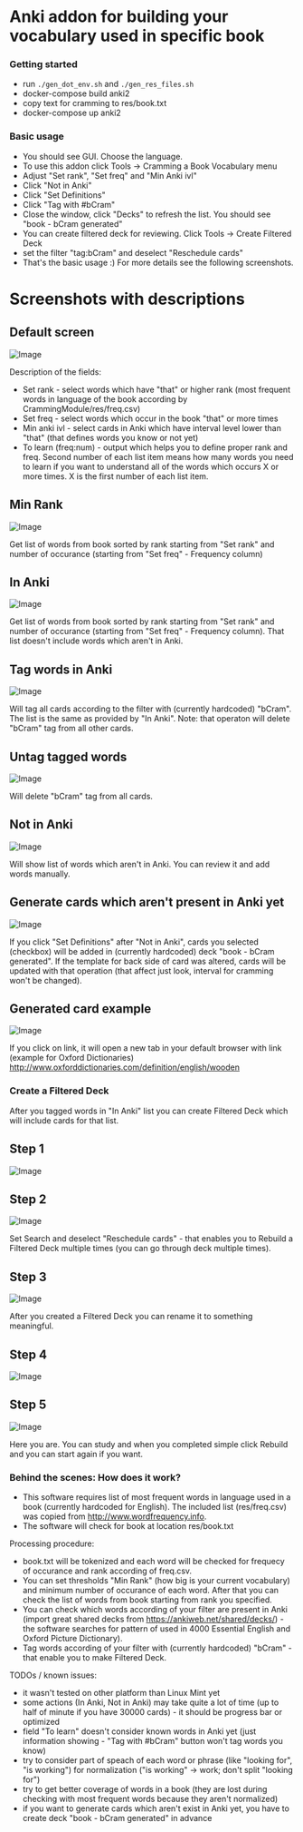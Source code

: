 # Anki addon for building your vocabulary used in specific book

### Getting started
* run `./gen_dot_env.sh` and `./gen_res_files.sh`
* docker-compose build anki2
* copy text for cramming to res/book.txt
* docker-compose up anki2

### Basic usage
* You should see GUI. Choose the language.
* To use this addon click Tools -> Cramming a Book Vocabulary menu
* Adjust "Set rank", "Set freq" and "Min Anki ivl"
* Click "Not in Anki"
* Click "Set Definitions"
* Click "Tag with #bCram"
* Close the window, click "Decks" to refresh the list. You should see "book - bCram generated"
* You can create filtered deck for reviewing. Click Tools -> Create Filtered Deck
* set the filter "tag:bCram" and deselect "Reschedule cards"
* That's the basic usage :) For more details see the following screenshots.


# Screenshots with descriptions
## Default screen
![Image](../master/docImages/default.png?raw=true)

Description of the fields:
* Set rank - select words which have "that" or higher rank (most frequent words in language of the book according by CrammingModule/res/freq.csv)
* Set freq - select words which occur in the book "that" or more times
* Min anki ivl - select cards in Anki which have interval level lower than "that" (that defines words you know or not yet)
* To learn (freq:num) - output which helps you to define proper rank and freq. Second number of each list item means how many words you need to learn if you want to understand all of the words which occurs X or more times. X is the first number of each list item.


## Min Rank
![Image](../master/docImages/minRank.png?raw=true)

Get list of words from book sorted by rank starting from "Set rank" and number of occurance (starting from "Set freq" - Frequency column)

## In Anki
![Image](../master/docImages/inAnki.png?raw=true)

Get list of words from book sorted by rank starting from "Set rank" and number of occurance (starting from "Set freq" - Frequency column).
That list doesn't include words which aren't in Anki.

## Tag words in Anki
![Image](../master/docImages/tagWith.png?raw=true)

Will tag all cards according to the filter with (currently hardcoded) "bCram". The list is the same as provided by "In Anki".
Note: that operaton will delete "bCram" tag from all other cards.

## Untag tagged words
![Image](../master/docImages/unTag.png?raw=true)

Will delete "bCram" tag from all cards.

## Not in Anki
![Image](../master/docImages/notInAnki.png?raw=true)

Will show list of words which aren't in Anki. You can review it and add words manually.

## Generate cards which aren't present in Anki yet
![Image](../master/docImages/defini.png?raw=true)

If you click "Set Definitions" after "Not in Anki", cards you selected (checkbox) will be added in (currently hardcoded) deck "book - bCram generated".
If the template for back side of card was altered, cards will be updated with that operation (that affect just look, interval for cramming won't be changed).

## Generated card example
![Image](../master/docImages/genCard.png?raw=true)

If you click on link, it will open a new tab in your default browser with link (example for Oxford Dictionaries) http://www.oxforddictionaries.com/definition/english/wooden

### Create a Filtered Deck
After you tagged words in "In Anki" list you can create Filtered Deck which will include cards for that list.

## Step 1
![Image](../master/docImages/filtered1.png?raw=true)

## Step 2
![Image](../master/docImages/filtered2.png?raw=true)

Set Search and deselect "Reschedule cards" - that enables you to Rebuild a Filtered Deck multiple times (you can go through deck multiple times).

## Step 3
![Image](../master/docImages/filtered3.png?raw=true)

After you created a Filtered Deck you can rename it to something meaningful.

## Step 4
![Image](../master/docImages/filtered4.png?raw=true)


## Step 5
![Image](../master/docImages/filtered5.png?raw=true)

Here you are. You can study and when you completed simple click Rebuild and you can start again if you want.


### Behind the scenes: How does it work?
* This software requires list of most frequent words in language used in a book (currently hardcoded for English).
The included list (res/freq.csv) was copied from http://www.wordfrequency.info.
* The software will check for book at location res/book.txt

Processing procedure:
* book.txt will be tokenized and each word will be checked for frequecy of occurance and rank according of freq.csv.
* You can set thresholds "Min Rank" (how big is your current vocabulary) and minimum number of occurance of each word. After that you can check the list of words from book starting from rank you specified.
* You can check which words according of your filter are present in Anki (import great shared decks from https://ankiweb.net/shared/decks/) - the software searches for pattern of used in 4000 Essential English and Oxford Picture Dictionary).
* Tag words according of your filter with (currently hardcoded) "bCram" - that enable you to make Filtered Deck.

TODOs / known issues:
* it wasn't tested on other platform than Linux Mint yet
* some actions (In Anki, Not in Anki) may take quite a lot of time (up to half of minute if you have 30000 cards) - it should be progress bar or optimized
* field "To learn" doesn't consider known words in Anki yet (just information showing - "Tag with #bCram" button won't tag words you know)
* try to consider part of speach of each word or phrase (like "looking for", "is working") for normalization ("is working" -> work; don't split "looking for")
* try to get better coverage of words in a book (they are lost during checking with most frequent words because they aren't normalized)
* if you want to generate cards which aren't exist in Anki yet, you have to create deck "book - bCram generated" in advance
